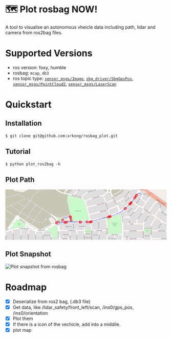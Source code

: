 # 🗺️ Plot rosbag NOW!

A tool to visualise an autonomous vheicle data including path, lidar and camera from ros2bag files.

# Supported Versions
- ros version: foxy, humble
- rosbag: ```mcap```, ```db3```
- ros topic type: [```sensor_msgs/Image```](http://docs.ros.org/en/melodic/api/sensor_msgs/html/msg/Image.html), [```sbg_driver/SbgGpsPos```](http://docs.ros.org/en/api/sbg_driver/html/msg/SbgGpsPos.html), [```sensor_msgs/PointCloud2```](http://docs.ros.org/en/melodic/api/sensor_msgs/html/msg/PointCloud2.html), [```sensor_msgs/LaserScan```](http://docs.ros.org/en/melodic/api/sensor_msgs/html/msg/LaserScan.html)

# Quickstart

## Installation
```
$ git clone git@github.com:xrkong/rosbag_plot.git
```

## Tutorial
```
$ python plot_ros2bag -h
```


## Plot Path
![Plot path and stops from rosbag](./document/path_demo.png)

## Plot Snapshot
![Plot snapshot from rosbag](./document/snapshot_demo.png|width=10)
# Roadmap

- [x] Deserialize from ros2 bag, (.db3 file)
- [x] Get data, like /lidar_safety/front_left/scan, /ins0/gps_pos, /ins0/orientation
- [x] Plot them
- [x] If there is a icon of the vechicle, add into a middile.
- [x] plot map

